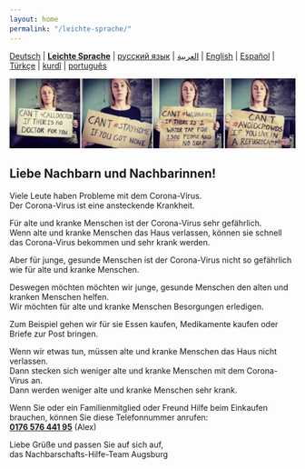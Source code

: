 ```yaml
---
layout: home
permalink: "/leichte-sprache/"
---
```


[Deutsch](/) \| 
[**Leichte Sprache**](/leichte-sprache) \| 
[русский язык](/ru) \|
[العربية](/ar) \| 
[English](/en) \| 
[Español](/es) \| 
[Türkçe](/tr) \| 
[kurdî](/ku) \| 
[português](/pt)   

![](/img/soli.jpg)

## Liebe Nachbarn und Nachbarinnen!

Viele Leute haben Probleme mit dem Corona-Virus.  
Der Corona-Virus ist eine ansteckende Krankheit.

Für alte und kranke Menschen ist der Corona-Virus sehr gefährlich.  
Wenn alte und kranke Menschen das Haus verlassen, können sie schnell das Corona-Virus bekommen und sehr krank werden.

Aber für junge, gesunde Menschen ist der Corona-Virus nicht so gefährlich wie für alte und kranke Menschen.

Deswegen möchten möchten wir junge, gesunde Menschen den alten und kranken Menschen helfen.  
Wir möchten für alte und kranke Menschen Besorgungen erledigen.

Zum Beispiel gehen wir für sie Essen kaufen, Medikamente kaufen oder Briefe zur Post bringen.

Wenn wir etwas tun, müssen alte und kranke Menschen das Haus nicht verlassen.  
Dann stecken sich weniger alte und kranke Menschen mit dem Corona-Virus an.  
Dann werden weniger alte und kranke Menschen sehr krank.


Wenn Sie oder ein Familienmitglied oder Freund Hilfe beim Einkaufen brauchen, können Sie diese Telefonnummer anrufen:  
**[0176 576 441 95](tel:+4917657644195)** (Alex)

Liebe Grüße und passen Sie auf sich auf,  
das Nachbarschafts-Hilfe-Team Augsburg
